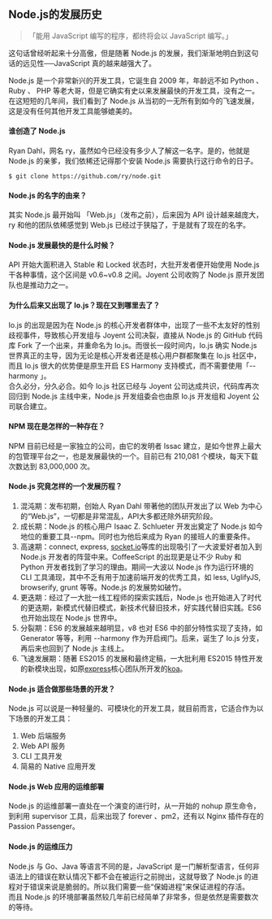 ## Node.js的发展历史  
> 「能用 JavaScript 编写的程序，都终将会以 JavaScript 编写。」     
	      
这句话曾经听起来十分高傲，但是随著 Node.js 的发展，我们渐渐地明白到这句话的远见性──JavaScript 真的越来越强大了。  

Node.js 是一个非常新兴的开发工具，它诞生自 2009 年，年龄远不如 Python 、 Ruby 、 PHP 等老大哥，但是它确实有史以来发展最快的开发工具，没有之一。在这短短的几年间，我们看到了 Node.js 从当初的一无所有到如今的飞速发展，这是没有任何其他开发工具能够媲美的。  

#### 谁创造了 Node.js  
Ryan Dahl，网名 ry，虽然如今已经没有多少人了解这一名字。是的，他就是 Node.js 的亲爹，我们依稀还记得那个安装 Node.js 需要执行这行命令的日子。  
```
$ git clone https://github.com/ry/node.git
```

#### Node.js 的名字的由来？
其实 Node.js 最开始叫 「Web.js」（发布之前），后来因为 API 设计越来越庞大，ry 和他的团队依稀感觉到 Web.js 已经过于狭隘了，于是就有了现在的名字。  

#### Node.js 发展最快的是什么时候？  
API 开始大面积进入 Stable 和 Locked 状态时，大批开发者便开始使用 Node.js 干各种事情，这个区间是 v0.6~v0.8 之间。Joyent 公司收购了 Node.js 原开发团队也是推动力之一。  

#### 为什么后来又出现了 Io.js？现在又到哪里去了？  
Io.js 的出现是因为在 Node.js 的核心开发者群体中，出现了一些不太友好的性别歧视事件，导致核心开发组与 Joyent 公司决裂，直接从 Node.js 的 GitHub 代码库 Fork 了一个出来，并重命名为 Io.js。而很长一段时间内，Io.js 确实 Node.js 世界真正的主导，因为无论是核心开发者还是核心用户群都聚集在 Io.js 社区中，而且 Io.js 很大的优势便是原生开启 ES Harmony 支持模式，而不需要使用「--harmony 」。  
合久必分，分久必合。如今 Io.js 社区已经与 Joyent 公司达成共识，代码库再次回归到 Node.js 主线中来，Node.js 开发组委会也由原 Io.js 开发组和 Joyent 公司联合建立。  

#### NPM 现在是怎样的一种存在？  
NPM 目前已经是一家独立的公司，由它的发明者 Issac 建立，是如今世界上最大的包管理平台之一，也是发展最快的一个。目前已有 210,081 个模块，每天下载次数达到 83,000,000 次。  

#### Node.js 究竟怎样的一个发展历程？  
1. 混沌期：发布初期，创始人 Ryan Dahl 带著他的团队开发出了以 Web 为中心的“Web.js”，一切都是非常混乱，API大多都还除外研究阶段。  
2. 成长期：Node.js 的核心用户 Isaac Z. Schlueter 开发出奠定了 Node.js 如今地位的重要工具--npm。同时也为他后来成为 Ryan 的接班人的重要条件。  
3. 高速期：connect, express, [socket.io](http://socket.io/)等库的出现吸引了一大波爱好者加入到 Node.js 开发者的阵营中来。CoffeeScript 的出现更是让不少 Ruby 和 Python 开发者找到了学习的理由。期间一大波以 Node.js 作为运行环境的 CLI 工具涌现，其中不乏有用于加速前端开发的优秀工具，如 less, UglifyJS, browserify, grunt 等等。Node.js 的发展势如破竹。  
4. 更迭期：经过了一大批一线工程师的探索实践后，Node.js 也开始进入了时代的更迭期，新模式代替旧模式，新技术代替旧技术，好实践代替旧实践。ES6 也开始出现在 Node.js 世界中。  
5. 分裂期：ES6 的发展越来越明显，v8 也对 ES6 中的部分特性实现了支持，如 Generator 等等，利用 --harmony  作为开启阀门。后来，诞生了 Io.js 分支，再后来也回到了 Node.js 主线上。   
6. 飞速发展期：随著 ES2015 的发展和最终定稿，一大批利用 ES2015 特性开发的新模块出现，如原[express](http://expressjs.com/)核心团队所开发的[koa](http://koajs.com/)。    

#### Node.js 适合做那些场景的开发？  
Node.js 可以说是一种轻量的、可模块化的开发工具，就目前而言，它适合作为以下场景的开发工具：  
1. Web 后端服务  
2. Web API 服务  
3. CLI 工具开发  
4. 简易的 Native 应用开发  

#### Node.js Web 应用的运维部署  
Node.js 的运维部署一直处在一个演变的进行时，从一开始的 nohup 原生命令，到利用 supervisor  工具，后来出现了 forever 、pm2，还有以 Nginx 插件存在的 Passion Passenger。

#### Node.js 的运维压力  
Node.js 与 Go、Java 等语言不同的是，JavaScript 是一门解析型语言，任何非语法上的错误在默认情况下都不会在被运行之前抛出，这就导致了 Node.js 的进程对于错误来说是脆弱的。所以我们需要一些“保姆进程”来保证进程的存活。  
而且 Node.js 的环境部署虽然较几年前已经简单了非常多，但是依然是需要数次的等待。
